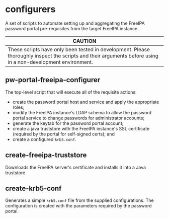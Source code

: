 # configurers

A set of scripts to automate setting up and aggregating the FreeIPA 
password portal pre-requisites from the target FreeIPA instance.

|CAUTION|
|-------|
|These scripts have only been tested in development. Please thoroughly inspect the scripts and their arguments before using in a non-development environment.|

## pw-portal-freeipa-configurer

The top-level script that will execute all of the requisite actions:

* create the password portal host and service and apply the appropriate
roles;
* modify the FreeIPA instance's LDAP schema to allow the password portal 
service to change passwords for administrator accounts; 
* generate the keytab for the password portal account;
* create a java truststore with the FreeIPA instance's SSL certificate
(required by the portal for self-signed certs); and
* create a configured `krb5.conf`.

## create-freeipa-truststore

Downloads the FreeIPA server's certificate and installs it into a Java
truststore

## create-krb5-conf

Generates a simple `krb5.conf` file from the supplied configurations. 
The configuration is created with the parameters required by the 
password portal.